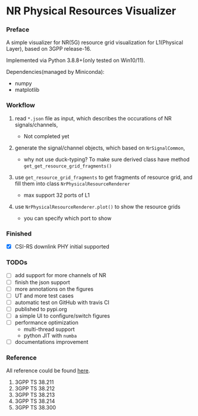 # NR Physical Resources Visualizer

### Preface

A simple visualizer for NR(5G) resource grid visualization for L1(Physical Layer), based on 3GPP release-16.

Implemented via Python 3.8.8+(only tested on Win10/11).

Dependencies(managed by Miniconda):

+ numpy
+ matplotlib

### Workflow

1. read `*.json` file as input, which describes the occurations of NR signals/channels,
    + Not completed yet

2. generate the signal/channel objects, which based on `NrSignalCommon`,
    + why not use duck-typing? To make sure derived class have method `get_get_resource_grid_fragments()`

3. use `get_resource_grid_fragments` to get fragments of resource grid, and fill them into class `NrPhysicalResourceRenderer`
    + max support 32 ports of L1

4. use `NrPhysicalResourceRenderer.plot()` to show the resource grids
    + you can specify which port to show

### Finished

- [x] CSI-RS downlink PHY initial supported

### TODOs

- [ ] add support for more channels of NR
- [ ] finish the json support
- [ ] more annotations on the figures
- [ ] UT and more test cases
- [ ] automatic test on GitHub with travis CI
- [ ] published to pypi.org
- [ ] a simple UI to configure/switch figures
- [ ] performance optimization
    - multi-thread support
    - python JIT with `numba`
- [ ] documentations improvement

### Reference

All reference could be found [here](https://www.3gpp.org/DynaReport/status-report.htm#activeRel-16).

1. 3GPP TS 38.211
2. 3GPP TS 38.212
3. 3GPP TS 38.213
4. 3GPP TS 38.214
5. 3GPP TS 38.300